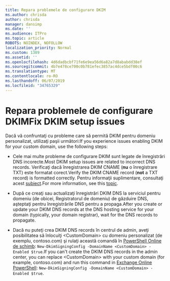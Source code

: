 ```yaml
---
title: Repara problemele de configurare DKIM
ms.author: chrisda
author: chrisda
manager: dansimp
ms.date: ''
ms.audience: ITPro
ms.topic: article
ROBOTS: NOINDEX, NOFOLLOW
localization_priority: Normal
ms.custom: 1389
ms.assetid: ''
ms.openlocfilehash: 4d6dadbcbf71fe6e9ea56d6a82a7d8ababdd38ef
ms.sourcegitcommit: 4b7e478ce700c0b781efec3857ac4dce5bdf00c6
ms.translationtype: MT
ms.contentlocale: ro-RO
ms.lasthandoff: 06/07/2019
ms.locfileid: "34765329"
---
```

# <a name="fix-dkim-setup-issues"></a><span data-ttu-id="d9cbe-102">Repara problemele de configurare DKIM</span><span class="sxs-lookup"><span data-stu-id="d9cbe-102">Fix DKIM setup issues</span></span>

<span data-ttu-id="d9cbe-103">Dacă vă confruntaţi cu probleme care să permită DKIM pentru domeniu personalizat, utilizaţi paşii următori:</span><span class="sxs-lookup"><span data-stu-id="d9cbe-103">If you experience issues enabling DKIM for your custom domain, use the following steps:</span></span>

- <span data-ttu-id="d9cbe-104">Cele mai multe probleme de configurare DKIM sunt legate de înregistrări DNS incorecte.</span><span class="sxs-lookup"><span data-stu-id="d9cbe-104">Most DKIM setup issues are related to incorrect DNS records.</span></span> <span data-ttu-id="d9cbe-105">Verificaţi dacă înregistrarea DKIM CNAME (**nu** o înregistrare TXT) este formatat corect.</span><span class="sxs-lookup"><span data-stu-id="d9cbe-105">Verify the DKIM CNAME record (**not** a TXT record) is formatted correctly.</span></span> <span data-ttu-id="d9cbe-106">Pentru informaţii suplimentare, consultaţi acest [subiect](https://docs.microsoft.com/office365/SecurityCompliance/use-dkim-to-validate-outbound-email#what-you-need-to-do-to-manually-set-up-dkim-in-office-365).</span><span class="sxs-lookup"><span data-stu-id="d9cbe-106">For more information, see this [topic](https://docs.microsoft.com/office365/SecurityCompliance/use-dkim-to-validate-outbound-email#what-you-need-to-do-to-manually-set-up-dkim-in-office-365).</span></span>

- <span data-ttu-id="d9cbe-107">După ce creaţi sau actualizaţi înregistrări DKIM DNS la serviciul pentru domeniu (de obicei, Registratorul de domeniu) de găzduire DNS, aşteptaţi pentru înregistrările DNS pentru a propaga.</span><span class="sxs-lookup"><span data-stu-id="d9cbe-107">After you create or update your DKIM DNS records at the DNS hosting service for your domain (typically, your domain registrar), wait for the DNS records to propagate.</span></span>

- <span data-ttu-id="d9cbe-108">Dacă nu puteţi crea DKIM DNS records în centrul de admin, aveţi posibilitatea să înlocuiţi \<CustomDomain\> cu domeniu personalizat (de exemplu, contoso.com) şi rulaţi această comandă în [PowerShell Online de schimb](https://docs.microsoft.com/powershell/exchange/exchange-online/connect-to-exchange-online-powershell/connect-to-exchange-online-powershell): `New-DkimSigningConfig -DomainName <CustomDomain> -Enabled $true`.</span><span class="sxs-lookup"><span data-stu-id="d9cbe-108">If you can't create the DKIM DNS records in the admin center, you can replace \<CustomDomain\> with your custom domain (for example, contoso.com) and run this command in [Exchange Online PowerShell](https://docs.microsoft.com/powershell/exchange/exchange-online/connect-to-exchange-online-powershell/connect-to-exchange-online-powershell): `New-DkimSigningConfig -DomainName <CustomDomain> -Enabled $true`.</span></span>
